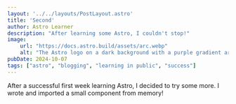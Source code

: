 ```yaml
---
layout: '../../layouts/PostLayout.astro'
title: 'Second'
author: Astro Learner
description: "After learning some Astro, I couldn't stop!"
image:
    url: "https://docs.astro.build/assets/arc.webp"
    alt: "The Astro logo on a dark background with a purple gradient arc."
pubDate: 2024-10-07
tags: ["astro", "blogging", "learning in public", "success"]
---
```

After a successful first week learning Astro, I decided to try some more. I wrote and imported a small component from memory!
